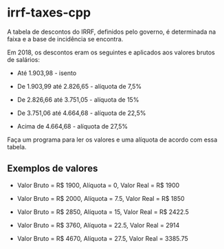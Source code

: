 # irrf-taxes-cpp

A tabela de descontos do IRRF, definidos pelo governo, é determinada na faixa e a base de incidência se encontra. 

Em 2018, os descontos eram os seguintes e aplicados aos valores brutos de salários:

* Até 1.903,98 - isento

* De 1.903,99 até 2.826,65 - alíquota de 7,5%

* De 2.826,66 até 3.751,05 - alíquota de 15%

* De 3.751,06 até 4.664,68 - alíquota de 22,5%

* Acima de 4.664,68 - alíquota de 27,5%

Faça um programa para ler os valores e uma alíquota de acordo com essa tabela.

## Exemplos de valores

* Valor Bruto = R$ 1900, Alíquota = 0, Valor Real = R$ 1900

* Valor Bruto = R$ 2000, Alíquota = 7.5, Valor Real = R$ 1850

* Valor Bruto = R$ 2850, Alíquota = 15, Valor Real = R$ 2422.5

* Valor Bruto = R$ 3760, Alíquota = 22.5, Valor Real = 2914

* Valor Bruto = R$ 4670, Alíquota = 27.5, Valor Real = 3385.75
